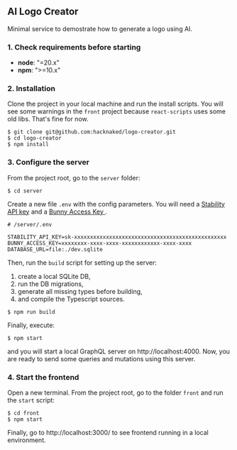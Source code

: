 ## AI Logo Creator

Minimal service to demostrate how to generate a logo using AI.

### 1. Check requirements before starting

- **node**: "=20.x"
- **npm**: ">=10.x"

### 2. Installation

Clone the project in your local machine and run the install scripts.
You will see some warnings in the `front` project because `react-scripts` uses some old libs. That's fine for now.

```
$ git clone git@github.com:hacknaked/logo-creator.git
$ cd logo-creator
$ npm install
```

### 3. Configure the server

From the project root, go to the `server` folder:

```
$ cd server
```

Create a new file `.env` with the config parameters. You will need a [Stability API key](https://platform.stability.ai/) and a [Bunny Access Key ](https://bunny.net/).

```
# /server/.env

STABILITY_API_KEY=sk-xxxxxxxxxxxxxxxxxxxxxxxxxxxxxxxxxxxxxxxxxxxxxxxx
BUNNY_ACCESS_KEY=xxxxxxxx-xxxx-xxxx-xxxxxxxxxxxx-xxxx-xxxx
DATABASE_URL=file:./dev.sqlite
```

Then, run the `build` script for setting up the server:

1. create a local SQLite DB,
1. run the DB migrations,
1. generate all missing types before building,
1. and compile the Typescript sources.

```
$ npm run build
```

Finally, execute:

```
$ npm start
```

and you will start a local GraphQL server on http://localhost:4000. Now, you are ready to send some queries and mutations using this server.

### 4. Start the frontend

Open a new terminal. From the project root, go to the folder `front` and run the `start` script:

```
$ cd front
$ npm start
```

Finally, go to http://localhost:3000/ to see frontend running in a local environment.
